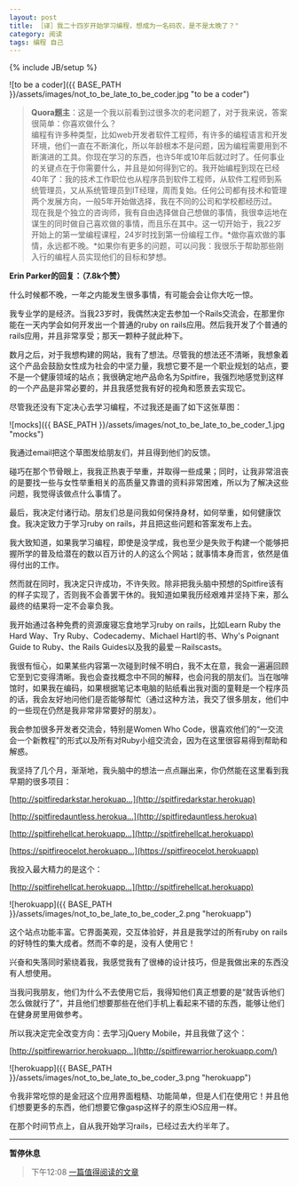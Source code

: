 ```yaml
---
layout: post
title: ［译］我二十四岁开始学习编程，想成为一名码农，是不是太晚了？"
category: 阅读
tags: 编程 自己
---
```

{% include JB/setup %}

![to be a coder]({{ BASE_PATH }}/assets/images/not_to_be_late_to_be_coder.jpg "to be a coder")

> **Quora题主**：这是一个我以前看到过很多次的老问题了，对于我来说，答案很简单：你喜欢做什么？  
> 编程有许多种类型，比如web开发者软件工程师，有许多的编程语言和开发环境，他们一直在不断演化，所以年龄根本不是问题，因为编程需要用到不断演进的工具。你现在学习的东西，也许5年或10年后就过时了。任何事业的关键点在于你需要什么，并且是如何得到它的。我开始编程到现在已经40年了：我的技术工作职位也从程序员到软件工程师，从软件工程师到系统管理员，又从系统管理员到IT经理，周而复始。任何公司都有技术和管理两个发展方向，一般5年开始做选择，我在不同的公司和学校都经历过。  
> 现在我是个独立的咨询师，我有自由选择做自己想做的事情，我很幸运地在谋生的同时做自己喜欢做的事情，而且乐在其中。这一切开始于，我22岁开始上的第一堂编程课程，24岁时找到第一份编程工作。*做你喜欢做的事情，永远都不晚。*如果你有更多的问题，可以问我：我很乐于帮助那些刚入行的编程人员实现他们的目标和梦想。  

**Erin Parker的回复：（7.8k个赞）**

什么时候都不晚，一年之内能发生很多事情，有可能会会让你大吃一惊。

我专业学的是经济。当我23岁时，我偶然决定去参加一个Rails交流会，在那里你能在一天内学会如何开发出一个普通的ruby on rails应用。然后我开发了个普通的rails应用，并且非常享受；那天一颗种子就此种下。

数月之后，对于我想构建的网站，我有了想法。尽管我的想法还不清晰，我想象着这个产品会鼓励女性成为社会的中坚力量，我想它要不是一个职业规划的站点，要不是一个健康领域的站点；我很确定地产品命名为Spitfire，我强烈地感觉到这样的一个产品是非常必要的，并且我感觉我有好的视角和愿景去实现它。

尽管我还没有下定决心去学习编程，不过我还是画了如下这张草图：

![mocks]({{ BASE_PATH }}/assets/images/not_to_be_late_to_be_coder_1.jpg "mocks")

我通过email把这个草图发给朋友们，并且得到他们的反馈。

碰巧在那个节骨眼上，我我正热衷于举重，并取得一些成果；同时，让我非常沮丧的是要找一些与女性举重相关的高质量又靠谱的资料非常困难，所以为了解决这些问题，我觉得该做点什么事情了。

最后，我决定付诸行动。朋友们总是问我如何保持身材，如何举重，如何健康饮食。我决定致力于学习ruby on rails，并且把这些问题和答案发布上去。

我大致知道，如果我学习编程，即使是没学成，我也至少是失败于构建一个能够把握所学的普及给潜在的数以百万计的人的这么个网站；就事情本身而言，依然是值得付出的工作。

然而就在同时，我决定只许成功，不许失败。除非把我头脑中预想的Spitfire该有的样子实现了，否则我不会善罢干休的。我知道如果我历经艰难并坚持下来，那么最终的结果将一定不会辜负我。

我开始通过各种免费的资源废寝忘食地学习ruby on rails，比如Learn Ruby the Hard Way、Try Ruby、Codecademy、Michael Hartl的书、Why's Poignant Guide to Ruby、the Rails Guides以及我的最爱－Railscasts。

我很有恒心，如果某些内容第一次碰到时候不明白，我不太在意，我会一遍遍回顾它至到它变得清晰。我也会查找概念中不同的解释，也会问我的朋友们。当在咖啡馆时，如果我在编码，如果根据笔记本电脑的贴纸看出我对面的童鞋是一个程序员的话，我会友好地问他们是否能够帮忙（通过这种方法，我交了很多朋友，他们中的一些现在仍然是我非常非常要好的朋友）。

我会参加很多开发者交流会，特别是Women Who Code，很喜欢他们的“一交流会一个新教程”的形式以及所有对Ruby小组交流会，因为在这里很容易得到帮助和解惑。

我坚持了几个月，渐渐地，我头脑中的想法一点点蹦出来，你仍然能在这里看到我早期的很多项目：

[http://spitfiredarkstar.herokuap…](http://spitfiredarkstar.herokuap)

[http://spitfiredauntless.herokua…](http://spitfiredauntless.herokua)

[http://spitfirehellcat.herokuapp…](http://spitfirehellcat.herokuapp)

[https://spitfireocelot.herokuapp…](https://spitfireocelot.herokuapp)

我投入最大精力的是这个：

[http://spitfirehellcat.herokuapp…](http://spitfirehellcat.herokuapp)

![herokuapp]({{ BASE_PATH }}/assets/images/not_to_be_late_to_be_coder_2.png "herokuapp")

这个站点功能丰富。它界面美观，交互体验好，并且是我学过的所有ruby on rails的好特性的集大成者。然而不幸的是，没有人使用它！

兴奋和失落同时萦绕着我，我感觉我有了很棒的设计技巧，但是我做出来的东西没有人想使用。

当我问我朋友，他们为什么不去使用它后，我得知他们真正想要的是“就告诉他们怎么做就行了”，并且他们想要那些在他们手机上看起来不错的东西，能够让他们在健身房里用做参考。

所以我决定完全改变方向：去学习jQuery Mobile，并且我做了这个：

[http://spitfirewarrior.herokuapp...](http://spitfirewarrior.herokuapp.com/)

![herokuapp]({{ BASE_PATH }}/assets/images/not_to_be_late_to_be_coder_3.png "herokuapp")

令我非常吃惊的是金冠这个应用界面粗糙、功能简单，但是人们在使用它！并且他们想要更多的东西，他们想要它像gasp这样子的原生iOS应用一样。

在那个时间节点上，自从我开始学习rails，已经过去大约半年了。

---

**暂停休息**

> 下午12:08 [一篇值得阅读的文章](http://www.quora.com/I-am-24-years-old-and-just-started-learning-coding-I-want-to-be-a-programmer-Am-I-too-late-in-the-game/answer/Erin-Parker)
